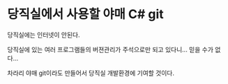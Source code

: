 # 당직실에서 사용할 야매 C# git

당직실에는 인터넷이 안된다.

당직실에 있는 여러 프로그램들의 버젼관리가 주석으로만 되고 있다니... 믿을 수가 없다...

차라리 야매 git이라도 만들어서 당직실 개발환경에 기여할 것이다.